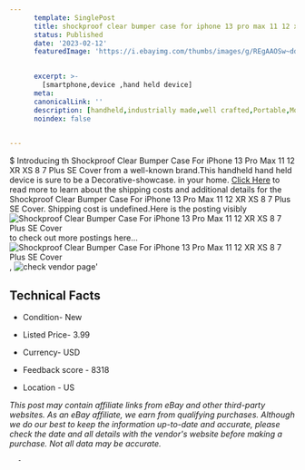 ```yaml
---
      template: SinglePost
      title: shockproof clear bumper case for iphone 13 pro max 11 12 xr xs 8 7 plus se cover
      status: Published
      date: '2023-02-12'
      featuredImage: 'https://i.ebayimg.com/thumbs/images/g/REgAAOSw~ddgYoa9/s-l225.jpg'
       

      excerpt: >-
        [smartphone,device ,hand held device]
      meta:
      canonicalLink: ''
      description: [handheld,industrially made,well crafted,Portable,Mobile,Compact,Convenient,Lightweight,Maneuverable,Man-portable,Miniature,Carriable,Hand-held,Light,Holdable,Transportable,Mobile device,Pocket-sized,On-the-go,Wireless,Cordless,Compact size,Convenient size, smartphone,device ,hand held device]
      noindex: false
      

---
```

$
      Introducing th Shockproof Clear Bumper Case For iPhone 13 Pro Max 11 12 XR XS 8 7 Plus SE Cover from a well-known brand.This handheld hand held device is sure to be a Decorative-showcase. in your home. [Click Here](https://www.ebay.com/itm/384397325440?hash=item597fddb480%3Ag%3AREgAAOSw%7EddgYoa9&mkevt=1&mkcid=1&mkrid=711-53200-19255-0&campid=%253CePNCampaignId%253E&customid=%253CreferenceId%253E&toolid=10049) to read more to learn about the shipping costs and additional details for the Shockproof Clear Bumper Case For iPhone 13 Pro Max 11 12 XR XS 8 7 Plus SE Cover. Shipping cost is undefined.Here is the posting visibly ![Shockproof Clear Bumper Case For iPhone 13 Pro Max 11 12 XR XS 8 7 Plus SE Cover](https://i.ebayimg.com/thumbs/images/g/REgAAOSw~ddgYoa9/s-l225.jpg) to check out more postings here... ![Shockproof Clear Bumper Case For iPhone 13 Pro Max 11 12 XR XS 8 7 Plus SE Cover](https://i.ebayimg.com/images/g/REgAAOSw~ddgYoa9/s-l500.jpg), ![check vendor page](https://origin-galleryplus.ebayimg.com/ws/web/384397325440_2_0_1/225x225.jpg,https://origin-galleryplus.ebayimg.com/ws/web/384397325440_3_0_1/225x225.jpg,https://origin-galleryplus.ebayimg.com/ws/web/384397325440_4_0_1/225x225.jpg,https://origin-galleryplus.ebayimg.com/ws/web/384397325440_5_0_1/225x225.jpg,https://origin-galleryplus.ebayimg.com/ws/web/384397325440_6_0_1/225x225.jpg,https://origin-galleryplus.ebayimg.com/ws/web/384397325440_7_0_1/225x225.jpg,https://origin-galleryplus.ebayimg.com/ws/web/384397325440_8_0_1/225x225.jpg,https://origin-galleryplus.ebayimg.com/ws/web/384397325440_9_0_1/225x225.jpg,https://origin-galleryplus.ebayimg.com/ws/web/384397325440_10_0_1/225x225.jpg,https://origin-galleryplus.ebayimg.com/ws/web/384397325440_11_0_1/225x225.jpg,https://origin-galleryplus.ebayimg.com/ws/web/384397325440_12_0_1/225x225.jpg)'

      

 ## Technical Facts 



     
      

 - Condition- New 


      

 - Listed Price- 3.99 


      

 - Currency- USD 


      

 - Feedback score - 8318 


      

 - Location - US 


      
      

 *_This post may contain affiliate links from eBay and other third-party websites. As an eBay affiliate, we earn from qualifying purchases. Although we do our best to keep the information up-to-date and accurate, please check the date and all details with the vendor's website before making a purchase. Not all data may be accurate._*




      -
